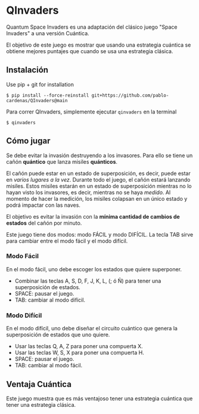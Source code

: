 # QInvaders

Quantum Space Invaders es una adaptación del clásico juego "Space Invaders" a una versión Cuántica.

El objetivo de este juego es mostrar que usando una estrategia cuántica se obtiene mejores puntajes que cuando se usa una estrategia clásica.

## Instalación

Use pip + git for installation 

```
$ pip install --force-reinstall git+https://github.com/pablo-cardenas/QInvaders@main
```

Para correr QInvaders, simplemente ejecutar `qinvaders`  en la terminal

```
$ qinvaders
```

## Cómo jugar

Se debe evitar la invasión destruyendo a los invasores.
Para ello se tiene un cañón **quántico**  que lanza misiles **quánticos**.

El cañón puede estar en un estado de superposición, es decir, puede estar en *varios lugares a la vez*.
Durante todo el juego, el cañón estará lanzando misiles.
Estos misiles estarán en un estado de superposición mientras no lo hayan visto los invasores, es decir, mientras no se haya *medido*.
Al momento de hacer la medición, los misiles colapsan en un único estado y podrá impactar con las naves.

El objetivo es evitar la invasión con la **mínima cantidad de cambios de estados** del cañón por minuto.

Este juego tiene dos modos: modo FÁCIL y modo DIFÍCIL. La tecla TAB sirve para cambiar entre el modo fácil y el modo difícil.

### Modo Fácil

En el modo fácil, uno debe escoger los estados que quiere superponer.

  * Combinar las teclas A, S, D, F,  J, K, L, (; ó Ñ) para tener una superposición de estados.
  * SPACE: pausar el juego.
  * TAB: cambiar al modo difícil.

### Modo Difícil

En el modo difícil, uno debe diseñar el circuito cuántico  que genera la superposición de estados que uno quiere.

  * Usar las teclas Q, A, Z para poner una compuerta X.
  * Usar las teclas W, S, X para poner una compuerta H.
  * SPACE: pausar el juego.
  * TAB: cambiar al modo fácil.


## Ventaja Cuántica

Este juego muestra que es más ventajoso tener una estrategia cuántica que tener una estrategia clásica.

### 
